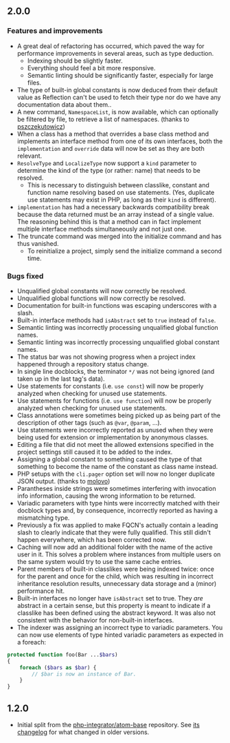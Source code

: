 ## 2.0.0
### Features and improvements
* A great deal of refactoring has occurred, which paved the way for performance improvements in several areas, such as type deduction.
  * Indexing should be slightly faster.
  * Everything should feel a bit more responsive.
  * Semantic linting should be significantly faster, especially for large files.
* The type of built-in global constants is now deduced from their default value as Reflection can't be used to fetch their type nor do we have any documentation data about them..
* A new command, `NamespaceList`, is now available, which can optionally be filtered by file, to retrieve a list of namespaces. (thanks to [pszczekutowicz](https://github.com/pszczekutowicz))
* When a class has a method that overrides a base class method and implements an interface method from one of its own interfaces, both the `implementation` and `override` data will now be set as they are both relevant.
* `ResolveType` and `LocalizeType` now support a `kind` parameter to determine the kind of the type (or rather: name) that needs to be resolved.
  * This is necessary to distinguish between classlike, constant and function name resolving based on use statements. (Yes, duplicate use statements may exist in PHP, as long as their `kind` is different).
* `implementation` has had a necessary backwards compatibility break because the data returned must be an array instead of a single value. The reasoning behind this is that a method can in fact implement multiple interface methods simultaneously and not just one.
* The truncate command was merged into the initialize command and has thus vanished.
  * To reinitialize a project, simply send the initialize command a second time.

### Bugs fixed
* Unqualified global constants will now correctly be resolved.
* Unqualified global functions will now correctly be resolved.
* Documentation for built-in functions was escaping underscores with a slash.
* Built-in interface methods had `isAbstract` set to `true` instead of `false`.
* Semantic linting was incorrectly processing unqualified global function names.
* Semantic linting was incorrectly processing unqualified global constant names.
* The status bar was not showing progress when a project index happened through a repository status change.
* In single line docblocks, the terminator `*/` was not being ignored (and taken up in the last tag's data).
* Use statements for constants (i.e. `use const`) will now be properly analyzed when checking for unused use statements.
* Use statements for functions (i.e. `use function`) will now be properly analyzed when checking for unused use statements.
* Class annotations were sometimes being picked up as being part of the description of other tags (such as `@var`, `@param`, ...).
* Use statements were incorrectly reported as unused when they were being used for extension or implementation by anonymous classes.
* Editing a file that did not meet the allowed extensions specified in the project settings still caused it to be added to the index.
* Assigning a global constant to something caused the type of that something to become the name of the constant as class name instead.
* PHP setups with the `cli.pager` option set will now no longer duplicate JSON output. (thanks to [molovo](https://github.com/molovo))
* Parantheses inside strings were sometimes interfering with invocation info information, causing the wrong information to be returned.
* Variadic parameters with type hints were incorrectly matched with their docblock types and, by consequence, incorrectly reported as having a mismatching type.
* Previously a fix was applied to make FQCN's actually contain a leading slash to clearly indicate that they were fully qualified. This still didn't happen everywhere, which has been corrected now.
* Caching will now add an additional folder with the name of the active user in it. This solves a problem where instances from multiple users on the same system would try to use the same cache entries.
* Parent members of built-in classlikes were being indexed twice: once for the parent and once for the child, which was resulting in incorrect inheritance resolution results, unnecessary data storage and a (minor) performance hit.
* Built-in interfaces no longer have `isAbstract` set to true. They _are_ abstract in a certain sense, but this property is meant to indicate if a classlike has been defined using the abstract keyword. It was also not consistent with the behavior for non-built-in interfaces.
* The indexer was assigning an incorrect type to variadic parameters. You can now use elements of type hinted variadic parameters as expected in a foreach:

```php
protected function foo(Bar ...$bars)
{
    foreach ($bars as $bar) {
        // $bar is now an instance of Bar.
    }
}
```

## 1.2.0
* Initial split from the [php-integrator/atom-base](https://github.com/php-integrator/atom-base) repository. See [its changelog](https://github.com/php-integrator/atom-base/blob/master/CHANGELOG.md) for what changed in older versions.

